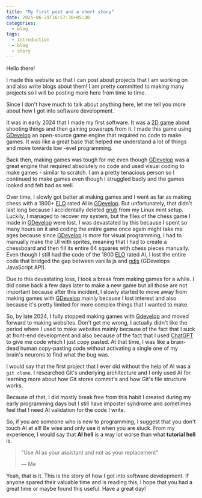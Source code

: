 ```yaml
---
title: "My first post and a short story"
date: 2025-06-29T16:57:30+05:30
categories:
  - blog
tags:
  - introduction
  - blog
  - story
---
```


Hello there!

I made this website so that I can post about projects that I am working on and also write blogs about them! I am pretty committed to making many projects so I will be posting more here from time to time.

Since I don't have much to talk about anything here, let me tell you more about how I got into software development.

It was in early 2024 that I made my first software. It was a [2D game](https://en.wikipedia.org/wiki/2D_computer_graphics) about shooting things and then gaining powerups from it. I made this game using [GDevelop](https://gdevelop.io/) an open-source game engine that required no code to make games. It was like a great base that helped me understand a lot of things and move towards low -evel programming.

Back then, making games was tough for me even though [GDevelop](https://gdevelop.io/) was a great engine that required absolutely no code and used visual coding to make games - similar to scratch. I am a pretty tenacious person so I continued to make games even though I struggled badly and the games looked and felt bad as well.

Over time, I slowly got better at making games and I went as far as making chess with a 1800+ [ELO](https://en.wikipedia.org/wiki/Elo_rating_system) rated AI in [GDevelop](https://gdevelop.io/). But unfortunately, that didn't last long because I accidentally deleted [grub](https://en.wikipedia.org/wiki/GNU_GRUB) from my Linux mint setup. Luckily, I managed to recover my system, but the files of the chess game I made in [GDevelop](https://gdevelop.io/) were lost. I was devastated by this because I spent so many hours on it and coding the entire game once again might take me ages because since [GDevelop](https://gdevelop.io/) is more for visual programming, I had to manually make the UI with sprites, meaning that I had to create a chessboard and then fill its entire 64 squares with chess pieces manually. Even though I still had the code of the 1800 [ELO](https://en.wikipedia.org/wiki/Elo_rating_system) rated AI, I lost the entire code that bridged the gap between vanilla js and [gdjs](https://docs.gdevelop.io/GDJS%20Runtime%20Documentation/modules/gdjs.html) (GDevelops JavaScript API).

Due to this devastating loss, I took a break from making games for a while. I did come back a few days later to make a new game but all those are not important because after this incident, I slowly started to move away from making games with [GDevelop](https://gdevelop.io/) mainly because I lost interest and also because it's pretty limited for more complex things that I wanted to make.

So, by late 2024, I fully stopped making games with [Gdevelop](https://gdevelop.io/) and moved forward to making websites.
Don't get me wrong, I actually didn't like the period where I used to make websites mainly because of the fact that I suck at front-end development and also because of the fact that I used [ChatGPT](https://en.wikipedia.org/wiki/ChatGPT) to give me code which I just copy pasted. At that time, I was like a brain-dead human copy-pasting code without activating a single one of my brain's neurons to find what the bug was.

I would say that the first project that I ever did without the help of AI was a `git clone`. I researched Git's underlying architecture and I only used AI for learning more about how Git stores commit's and how Git's file structure works.

Because of that, I did mostly break free from this habit I created during my early programming days but I still have imposter syndrome and sometimes feel that I need AI validation for the code I write.

So, if you are someone who is new to programming, I suggest that you don't touch AI at all! Be wise and only use it when you are stuck. From my experience, I would say that **AI hell** is a way lot worse than what **tutorial hell** is.

> "Use AI as your assistant and not as your replacement"
>
> — Me

Yeah, that is it. This is the story of how I got into software development. If anyone spared their valuable time and is reading this, I hope that you had a great time or maybe found this useful. Have a great day!
